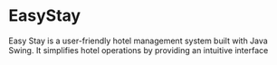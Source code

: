 # EasyStay
Easy Stay is a user-friendly hotel management system built with Java Swing. It simplifies hotel operations by providing an intuitive interface
